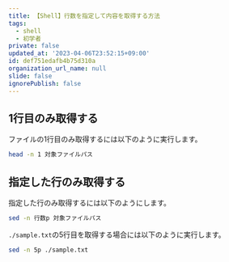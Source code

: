 ```yaml
---
title: 【Shell】行数を指定して内容を取得する方法
tags:
  - shell
  - 初学者
private: false
updated_at: '2023-04-06T23:52:15+09:00'
id: def751edafb4b75d310a
organization_url_name: null
slide: false
ignorePublish: false
---
```

## 1行目のみ取得する

ファイルの1行目のみ取得するには以下のように実行します。

```zsh
head -n 1 対象ファイルパス
```

## 指定した行のみ取得する

指定した行のみ取得するには以下のようにします。

```zsh
sed -n 行数p 対象ファイルパス
```

`./sample.txt`の5行目を取得する場合には以下のように実行します。

```zsh
sed -n 5p ./sample.txt
```
